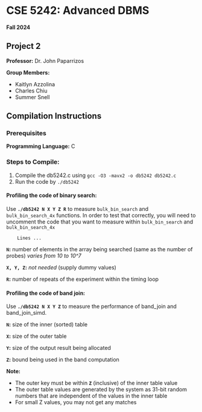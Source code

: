# CSE 5242: Advanced DBMS

**Fall 2024**

## Project 2

**Professor:** Dr. John Paparrizos

**Group Members:** 

- Kaitlyn Azzolina
- Charles Chiu
- Summer Snell

## Compilation Instructions

### Prerequisites

**Programming Language:** C

### Steps to Compile:

1. Compile the db5242.c using `gcc -O3 -mavx2 -o db5242 db5242.c`
2. Run the code by `./db5242`

#### Profiling the code of binary search:

Use **`./db5242 N X Y Z R`** to measure `bulk_bin_search` and `bulk_bin_search_4x` functions. In order to test that correctly, you will need to uncomment the code that you want to measure within `bulk_bin_search` and `bulk_bin_search_4x`

        Lines ...

**`N`:** number of elements in the array being searched (same as the number of probes) *varies from 10 to 10^7*

**`X, Y, Z`:** *not needed* (supply dummy values)

**`R`:** number of repeats of the experiment within the timing loop

#### Profiling the code of band join:

Use **`./db5242 N X Y Z`** to measure the performance of band_join and band_join_simd.

**`N`:** size of the inner (sorted) table

**`X`:** size of the outer table

**`Y`:** size of the output result being allocated

**`Z`:** bound being used in the band computation

**Note:** 

- The outer key must be within **`Z`** (inclusive) of the inner table value
- The outer table values are generated by the system as 31-bit random numbers that are independent of the values in the inner table
- For small Z values, you may not get any matches
